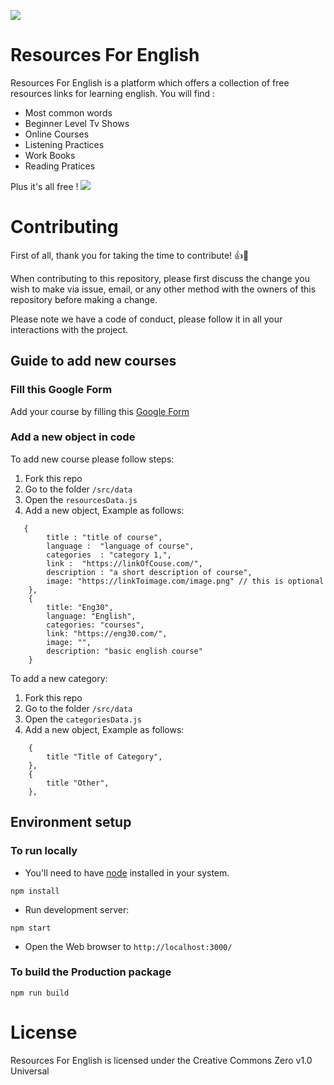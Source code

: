![](https://user-images.githubusercontent.com/86577022/140377524-5a070fc8-1aef-4ff8-b72b-bda5f74e4390.png)
# Resources For English

Resources For English is a platform which offers a collection of free resources links for learning english. You will find :
- Most common words 
- Beginner Level Tv Shows
- Online Courses
- Listening Practices 
- Work Books 
- Reading Pratices

Plus it's all free !
![](https://user-images.githubusercontent.com/86577022/140377512-ac3b5eed-5933-4926-a9e2-2e35cada2e21.png)


# Contributing

First of all, thank you for taking the time to contribute! :+1::tada:

When contributing to this repository, please first discuss the change you wish to make via issue,
email, or any other method with the owners of this repository before making a change.

Please note we have a code of conduct, please follow it in all your interactions with the project.

## Guide to add new courses

### Fill this Google Form

Add your course by filling this [Google Form](https://forms.gle/pbe9LwPMLWXsXhMHA)

### Add a new object in code

To add new course please follow steps:

1. Fork this repo
2. Go to the folder `/src/data`
3. Open the `resourcesData.js`
4. Add a new object, Example as follows:

```
   {
        title : "title of course",
        language :  "language of course",
        categories  : "category 1,",
        link :  "https://linkOfCouse.com/",
        description : "a short description of course",
        image: "https://linkToimage.com/image.png" // this is optional
    },
    {
        title: "Eng30",
        language: "English",
        categories: "courses",
        link: "https://eng30.com/",
        image: "",
        description: "basic english course"
    }
```


To add a new category:

1. Fork this repo
2. Go to the folder `/src/data`
3. Open the `categoriesData.js`
4. Add a new object, Example as follows:

```
    {
        title "Title of Category",
    },
    {
        title "Other",
    },

```


## Environment setup

### To run locally

- You'll need to have [node](https://nodejs.org/en/) installed in your system.

```
npm install 
```

- Run development server:

```
npm start
```

- Open the Web browser to `http://localhost:3000/`

### To build the Production package

```
npm run build
```


# License

Resources For English is licensed under the Creative Commons Zero v1.0 Universal


